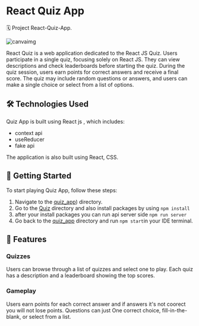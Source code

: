 # React Quiz App

🗓️ Project React-Quiz-App.

![canvaimg](https://github.com/Gadridev/Quiz-App-v2/assets/93617218/7c898555-1345-4559-9487-94c032ee0865)

React Quiz is a web application dedicated to the React JS Quiz. Users participate in a single quiz, focusing solely on React JS. They can view descriptions and check leaderboards before starting the quiz. During the quiz session, users earn points for correct answers and receive a final score. The quiz may include random questions or answers, and users can make a single choice or select from a list of options.
## 🛠️ Technologies Used

Quiz App is built using React js , which includes:

* context api
* useReducer
* fake api 

The application is also built using React, CSS.

## 🚀 Getting Started
To start playing Quiz App, follow these steps:
1. Navigate to the [quiz_app]([https://github.com/Gadridev/Quiz-App-v1])) directory.
4. Go to the [Quiz](https://github.com/Gadridev/Quiz-App-v2/tree/main/frontend) directory and also install packages by using ```npm install```
3. after your install packages you can run api server side ```npm run server``` 
5. Go back to the [quiz_app]([https://github.com/Gadridev/Quiz-App-v1]) directory and run ```npm start```in your IDE terminal.

## 🎉 Features
### Quizzes
Users can browse through a list of quizzes and select one to play. Each quiz has a description and a leaderboard showing the top scores.

### Gameplay
Users earn points for each correct answer and if answers it's not coorect you will not lose points. Questions can just One correct choice, fill-in-the-blank, or select from a list.

